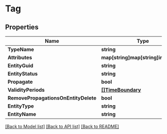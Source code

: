 # Tag

## Properties

Name | Type | Description | Notes
------------ | ------------- | ------------- | -------------
**TypeName** | **string** |  | [optional] 
**Attributes** | **map[string]map[string]interface{}** |  | [optional] 
**EntityGuid** | **string** |  | [optional] 
**EntityStatus** | **string** |  | [optional] 
**Propagate** | **bool** |  | [optional] 
**ValidityPeriods** | [**[]TimeBoundary**](TimeBoundary.md) |  | [optional] 
**RemovePropagationsOnEntityDelete** | **bool** |  | [optional] 
**EntityType** | **string** |  | [optional] 
**EntityName** | **string** |  | [optional] 

[[Back to Model list]](../README.md#documentation-for-models) [[Back to API list]](../README.md#documentation-for-api-endpoints) [[Back to README]](../README.md)


